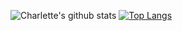 ![Charlette's github stats](https://github-readme-stats.vercel.app/api?username=ConstantDust&count_private=true&show_icons=true&include_all_commits=true&theme=gradient)
[![Top Langs](https://github-readme-stats.vercel.app/api/top-langs/?username=ConstantDust)](https://github.com/anuraghazra/github-readme-stats&theme=gradient)
